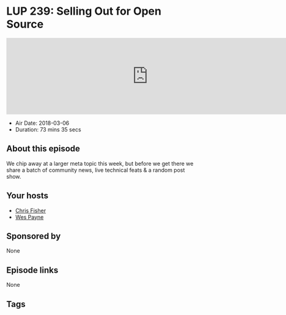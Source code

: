 # LUP 239: Selling Out for Open Source

<iframe src="https://player.fireside.fm/v2/RUkczH-V+r9LedD3x?theme=dark" width="740" height="200" frameborder="0" scrolling="no"></iframe>

* Air Date: 2018-03-06
* Duration: 73 mins 35 secs

## About this episode

We chip away at a larger meta topic this week, but before we get there we share a batch of community news, live technical feats & a random post show.

## Your hosts
* [Chris Fisher](https://linuxunplugged.com/hosts/chrislas)
* [Wes Payne](https://linuxunplugged.com/hosts/wes)

## Sponsored by

None



## Episode links

None



## Tags

